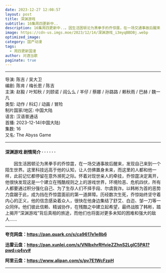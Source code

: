 ```yaml
---
date: 2023-12-27 12:08:57
layout: post
title: 深渊游戏
subtitle: 16集周四更新中..
description: 16集周四更新中..。因生活困顿沦为黑拳手的乔惊霆，在一场交通事故后醒来，发现自己来到一个陌生世界。这里科技远高于他的认知，让人仿佛置身未来，而这里的人都和他一样，此前记忆都停留在意外濒死之际...
image: https://cdn-us.imgs.moe/2023/12/14/深渊游戏_i3myqBBDBj.webp
optimized_image: 
category: 国产动漫
tags:
  - 周四更新国漫
author: 对酒当歌
paginate: true
---
```


---

导演: 陈吉 / 吴大卫  
编剧: 陈肯 / 梅长恩 / 陈吉  
主演: 赵毅 / 叶知秋 / 刘颐诺 / 阎么么 / 羊仔 / 蔡娜 / 孙路路 / 赖秋雨 / 巴赫 / 魏一凡  
类型: 动作 / 科幻 / 动画 / 冒险  
制片国家/地区: 中国大陆  
语言: 汉语普通话  
首播: 2023-12-14(中国大陆)  
集数: 16  
又名: The Abyss Game  

---

#### 深渊游戏 剧情简介 · · · · · ·

　　因生活困顿沦为黑拳手的乔惊霆，在一场交通事故后醒来，发现自己来到一个陌生世界。这里科技远高于他的认知，让人仿佛置身未来，而这里的人都和他一样，此前记忆都停留在意外濒死之际。怀着对现世亲人的牵挂，乔惊霆决定离开，他很快发现这是一个建立在残酷规则之上的游戏世界，环境险恶、危机四伏，所有人都要通过积分强化自己、为了生存人们不择手段、尔虞我诈。以韩彬为首的恶势力盘踞于此，成为挡在乔惊霆面前的第一道屏障。历经数次生死，乔惊始终坚守着内心的正义，他的信念感染着众人，很快在他身边集结了舒艾、白迩、邹一刀等一众同伴。他们彼此信赖、精诚协作，在残酷之中建立起希望，最终战胜了韩彬，踏上揭开“深渊游戏”背后真相的旅途，而他们也将面对更多未知的困难和强大的敌人......

---

**夸克网盘：<https://pan.quark.cn/s/ca9617e1e8b6>**

**迅雷云盘：<https://pan.xunlei.com/s/VNlbxhrRHvieZZhnS2LglC5PA1?pwd=q4vv#>**

**阿里云盘：<https://www.alipan.com/s/pv7E1WcFzpH>**

---
